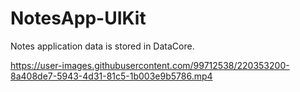 # NotesApp-UIKit
Notes application data is stored in DataCore.

https://user-images.githubusercontent.com/99712538/220353200-8a408de7-5943-4d31-81c5-1b003e9b5786.mp4
